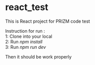 # react_test
This is React project for PRIZM code test

Instruction for run : <br>
1: Clone into your local <br>
2: Run *npm install* <br>
3: Run *npm run dev* <br>

Then it should be work properly
